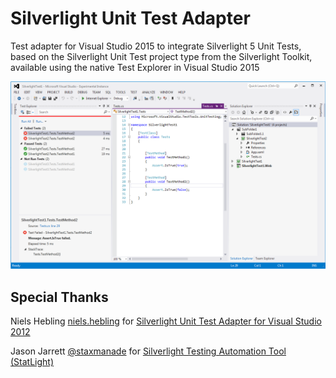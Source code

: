 # Silverlight Unit Test Adapter

Test adapter for Visual Studio 2015 to integrate Silverlight 5 Unit Tests, based on the Silverlight Unit Test project type from the Silverlight Toolkit, available using the native Test Explorer in Visual Studio 2015

![Screenshot](Screenshot.png)

## Special Thanks

Niels Hebling [niels.hebling](https://nielshebling.de) for [Silverlight Unit Test Adapter for Visual Studio 2012](https://marketplace.visualstudio.com/items?itemName=nielshebling.SilverlightUnitTestAdapter)

Jason Jarrett [@staxmanade](https://github.com/staxmanade) for [Silverlight Testing Automation Tool (StatLight)](https://github.com/staxmanade/StatLight)